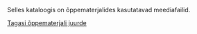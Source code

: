 Selles kataloogis on õppematerjalides kasutatavad meediafailid.

[Tagasi õppematerjali juurde](../../)
